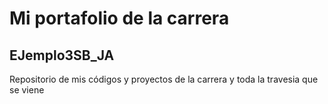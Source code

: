 # Mi portafolio de la carrera
## EJemplo3SB_JA

Repositorio de mis códigos y proyectos de la carrera y toda la travesia que se viene
